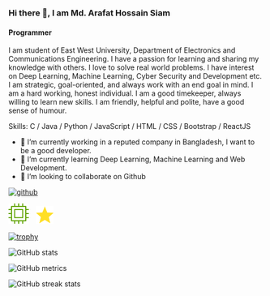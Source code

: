 ### Hi there 👋, I am Md. Arafat Hossain Siam
#### Programmer 
 I am student of East West University, Department of Electronics and Communications Engineering. I have a passion for learning and sharing my knowledge with others. I love to solve real world problems. I have interest on Deep Learning, Machine Learning, Cyber Security and Development etc. I am strategic, goal-oriented, and always work with an end goal in mind. I am a hard working, honest individual. I am a good timekeeper, always willing to learn new skills. I am friendly, helpful and polite, have a good sense of humour.

Skills: C / Java / Python / JavaScript / HTML / CSS / Bootstrap / ReactJS

- 🔭 I’m currently working in a reputed company in Bangladesh, I want to be a good developer.
- 🌱 I’m currently learning Deep Learning, Machine Learning and Web Development. 
- 👯 I’m looking to collaborate on Github 


[<img src='https://cdn.jsdelivr.net/npm/simple-icons@3.0.1/icons/github.svg' alt='github' height='40'>](https://github.com/siamkhanra)  

<a href='https://docs.github.com/en/developers'><img src='https://raw.githubusercontent.com/acervenky/animated-github-badges/master/assets/devbadge.gif' width='40' height='40'></a> <a href='https://stars.github.com/'><img src='https://raw.githubusercontent.com/acervenky/animated-github-badges/master/assets/starbadge.gif' width='35' height='35'></a> 

[![trophy](https://github-profile-trophy.vercel.app/?username=siamkhanra)](https://github.com/ryo-ma/github-profile-trophy)

![GitHub stats](https://github-readme-stats.vercel.app/api?username=siamkhanra&show_icons=true)  

![GitHub metrics](https://metrics.lecoq.io/siamkhanra)  

![GitHub streak stats](https://github-readme-streak-stats.herokuapp.com/?user=siamkhanra)  

